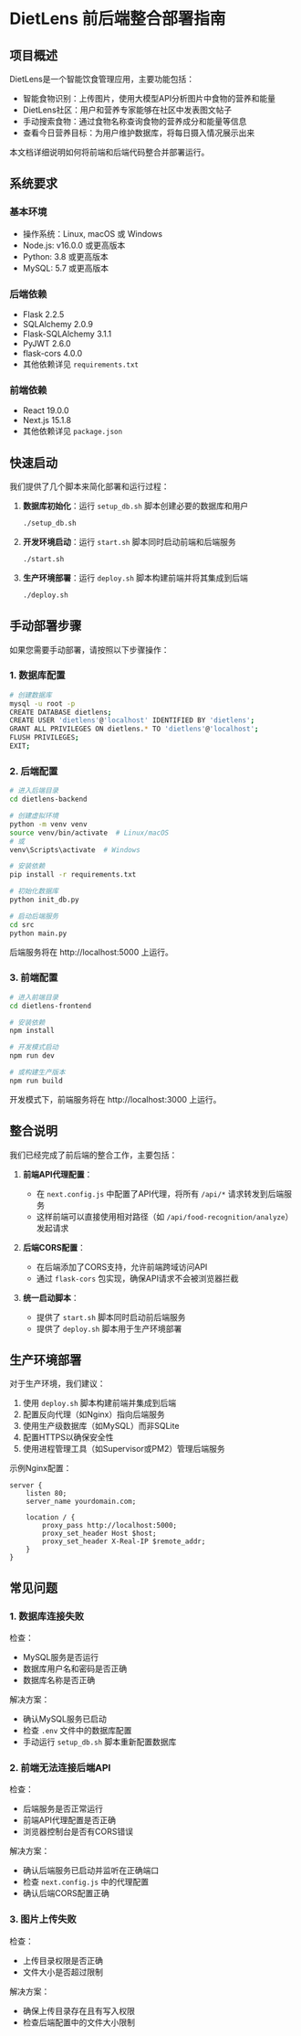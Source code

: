 # DietLens 前后端整合部署指南

## 项目概述

DietLens是一个智能饮食管理应用，主要功能包括：
- 智能食物识别：上传图片，使用大模型API分析图片中食物的营养和能量
- DietLens社区：用户和营养专家能够在社区中发表图文帖子
- 手动搜索食物：通过食物名称查询食物的营养成分和能量等信息
- 查看今日营养目标：为用户维护数据库，将每日摄入情况展示出来

本文档详细说明如何将前端和后端代码整合并部署运行。

## 系统要求

### 基本环境
- 操作系统：Linux, macOS 或 Windows
- Node.js: v16.0.0 或更高版本
- Python: 3.8 或更高版本
- MySQL: 5.7 或更高版本

### 后端依赖
- Flask 2.2.5
- SQLAlchemy 2.0.9
- Flask-SQLAlchemy 3.1.1
- PyJWT 2.6.0
- flask-cors 4.0.0
- 其他依赖详见 `requirements.txt`

### 前端依赖
- React 19.0.0
- Next.js 15.1.8
- 其他依赖详见 `package.json`

## 快速启动

我们提供了几个脚本来简化部署和运行过程：

1. **数据库初始化**：运行 `setup_db.sh` 脚本创建必要的数据库和用户
   ```bash
   ./setup_db.sh
   ```

2. **开发环境启动**：运行 `start.sh` 脚本同时启动前端和后端服务
   ```bash
   ./start.sh
   ```

3. **生产环境部署**：运行 `deploy.sh` 脚本构建前端并将其集成到后端
   ```bash
   ./deploy.sh
   ```

## 手动部署步骤

如果您需要手动部署，请按照以下步骤操作：

### 1. 数据库配置

```bash
# 创建数据库
mysql -u root -p
CREATE DATABASE dietlens;
CREATE USER 'dietlens'@'localhost' IDENTIFIED BY 'dietlens';
GRANT ALL PRIVILEGES ON dietlens.* TO 'dietlens'@'localhost';
FLUSH PRIVILEGES;
EXIT;
```

### 2. 后端配置

```bash
# 进入后端目录
cd dietlens-backend

# 创建虚拟环境
python -m venv venv
source venv/bin/activate  # Linux/macOS
# 或
venv\Scripts\activate  # Windows

# 安装依赖
pip install -r requirements.txt

# 初始化数据库
python init_db.py

# 启动后端服务
cd src
python main.py
```

后端服务将在 http://localhost:5000 上运行。

### 3. 前端配置

```bash
# 进入前端目录
cd dietlens-frontend

# 安装依赖
npm install

# 开发模式启动
npm run dev

# 或构建生产版本
npm run build
```

开发模式下，前端服务将在 http://localhost:3000 上运行。

## 整合说明

我们已经完成了前后端的整合工作，主要包括：

1. **前端API代理配置**：
   - 在 `next.config.js` 中配置了API代理，将所有 `/api/*` 请求转发到后端服务
   - 这样前端可以直接使用相对路径（如 `/api/food-recognition/analyze`）发起请求

2. **后端CORS配置**：
   - 在后端添加了CORS支持，允许前端跨域访问API
   - 通过 `flask-cors` 包实现，确保API请求不会被浏览器拦截

3. **统一启动脚本**：
   - 提供了 `start.sh` 脚本同时启动前后端服务
   - 提供了 `deploy.sh` 脚本用于生产环境部署

## 生产环境部署

对于生产环境，我们建议：

1. 使用 `deploy.sh` 脚本构建前端并集成到后端
2. 配置反向代理（如Nginx）指向后端服务
3. 使用生产级数据库（如MySQL）而非SQLite
4. 配置HTTPS以确保安全性
5. 使用进程管理工具（如Supervisor或PM2）管理后端服务

示例Nginx配置：

```nginx
server {
    listen 80;
    server_name yourdomain.com;

    location / {
        proxy_pass http://localhost:5000;
        proxy_set_header Host $host;
        proxy_set_header X-Real-IP $remote_addr;
    }
}
```

## 常见问题

### 1. 数据库连接失败

检查：
- MySQL服务是否运行
- 数据库用户名和密码是否正确
- 数据库名称是否正确

解决方案：
- 确认MySQL服务已启动
- 检查 `.env` 文件中的数据库配置
- 手动运行 `setup_db.sh` 脚本重新配置数据库

### 2. 前端无法连接后端API

检查：
- 后端服务是否正常运行
- 前端API代理配置是否正确
- 浏览器控制台是否有CORS错误

解决方案：
- 确认后端服务已启动并监听在正确端口
- 检查 `next.config.js` 中的代理配置
- 确认后端CORS配置正确

### 3. 图片上传失败

检查：
- 上传目录权限是否正确
- 文件大小是否超过限制

解决方案：
- 确保上传目录存在且有写入权限
- 检查后端配置中的文件大小限制

